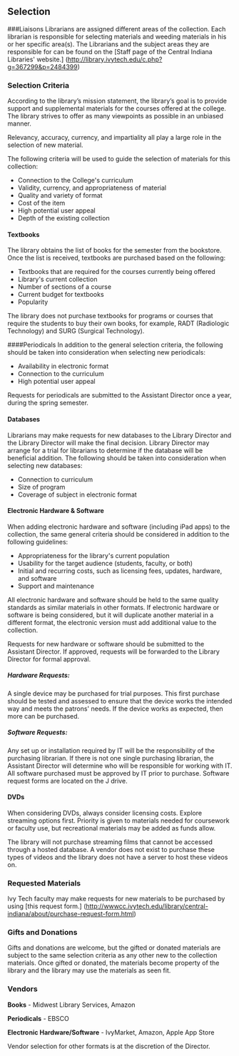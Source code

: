 ## Selection

###Liaisons
Librarians are assigned different areas of the collection. Each librarian is responsible for selecting materials and weeding materials in his or her specific area(s). The Librarians and the subject areas they are responsible for can be found on the [Staff page of the Central Indiana Libraries' website.] (http://library.ivytech.edu/c.php?g=367299&p=2484399)

### Selection Criteria
According to the library’s mission statement, the library’s goal is to provide support and supplemental materials for the courses offered at the college. The library strives to offer as many viewpoints as possible in an unbiased manner.

Relevancy, accuracy, currency, and impartiality all play a large role in the selection of new material.

The following criteria will be used to guide the selection of materials for this collection:
*	Connection to the College's curriculum
*	Validity, currency, and appropriateness of material
*	Quality and variety of format
*	Cost of the item
*	High potential user appeal
*	Depth of the existing collection

#### Textbooks
The library obtains the list of books for the semester from the bookstore. Once the list is received, textbooks are purchased based on the following:
* Textbooks that are required for the courses currently being offered
* Library's current collection
* Number of sections of a course
* Current budget for textbooks
* Popularity

The library does not purchase textbooks for programs or courses that require the students to buy their own books, for example, RADT (Radiologic Technology) and SURG (Surgical Technology).

####Periodicals
In addition to the general selection criteria, the following should be taken into consideration when selecting new periodicals:
* Availability in electronic format
* Connection to the curriculum
* High potential user appeal

Requests for periodicals are submitted to the Assistant Director once a year, during the spring semester.

#### Databases
Librarians may make requests for new databases to the Library Director and the Library Director will make the final decision. Library Director may arrange for a trial for librarians to determine if the database will be beneficial addition. The following should be taken into consideration when selecting new databases:
* Connection to curriculum
* Size of program
* Coverage of subject in electronic format

#### Electronic Hardware & Software
When adding electronic hardware and software (including iPad apps) to the collection, the same general criteria should be considered in addition to the following guidelines:
* Appropriateness for the library's current population
* Usability for the target audience (students, faculty, or both)
* Initial and recurring costs, such as licensing fees, updates, hardware, and software
* Support and maintenance

All electronic hardware and software should be held to the same quality standards as similar materials in other formats. If electronic hardware or software is being considered, but it will duplicate another material in a different format, the electronic version must add additional value to the collection. 

Requests for new hardware or software should be submitted to the Assistant Director. If approved, requests will be forwarded to the Library Director for formal approval.

##### Hardware Requests:
A single device may be purchased for trial purposes. This first purchase should be tested and assessed to ensure that the device works the intended way and meets the patrons' needs. If the device works as expected, then more can be purchased.

##### Software Requests:
Any set up or installation required by IT will be the responsibility of the purchasing librarian. If there is not one single purchasing librarian, the Assistant Director will determine who will be responsible for working with IT. All software purchased must be approved by IT prior to purchase. Software request forms are located on the J drive.

#### DVDs
When considering DVDs, always consider licensing costs. Explore streaming options first. Priority is given to materials needed for coursework or faculty use, but recreational materials may be added as funds allow.

The library will not purchase streaming films that cannot be accessed through a hosted database. A vendor does not exist to purchase these types of videos and the library does not have a server to host these videos on.

### Requested Materials
Ivy Tech faculty may make requests for new materials to be purchased by using [this request form.] (http://wwwcc.ivytech.edu/library/central-indiana/about/purchase-request-form.html)  


### Gifts and Donations 
Gifts and donations are welcome, but the gifted or donated materials are subject to the same selection criteria as any other new to the collection materials. Once gifted or donated, the materials become property of the library and the library may use the materials as seen fit.

### Vendors
**Books** - Midwest Library Services, Amazon

**Periodicals** - EBSCO

**Electronic Hardware/Software** - IvyMarket, Amazon, Apple App Store

Vendor selection for other formats is at the discretion of the Director.
